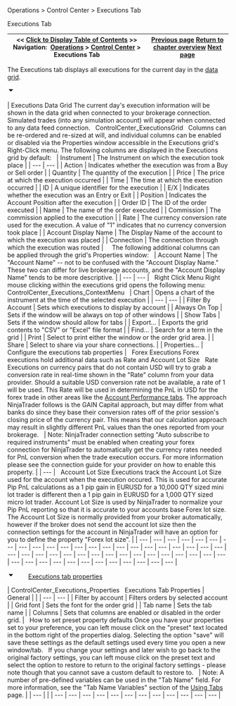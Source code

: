﻿


Operations \> Control Center \> Executions Tab






















Executions Tab







| \<\< [Click to Display Table of Contents](executions_tab.md) \>\> **Navigation:**     [Operations](operations.md) \> [Control Center](control_center.md) \> Executions Tab | [Previous page](strategies_tab.md) [Return to chapter overview](control_center.md) [Next page](positions_tab.md) |
| --- | --- |














The Executions tab displays all executions for the current day in the [data grid](data_grids.md).


![tog_minus](tog_minus.gif)




| Executions Data Grid The current day's execution information will be shown in the data grid when connected to your brokerage connection. Simulated trades (into any simulation account) will appear when connected to any data feed connection.   ControlCenter_ExecutionsGrid   Columns can be re\-ordered and re\-sized at will, and individual columns can be enabled or disabled via the Properties window accessible in the Executions grid's Right\-Click menu. The following columns are displayed in the Executions grid by default:     | Instrument | The Instrument on which the execution took place | | --- | --- | | Action | Indicates whether the execution was from a Buy or Sell order | | Quantity | The quantity of the execution | | Price | The price at which the execution occurred | | Time | The time at which the execution occurred | | ID | A unique identifier for the execution | | E/X | Indicates whether the execution was an Entry or Exit | | Position | Indicates the Account Position after the execution | | Order ID | The ID of the order executed | | Name | The name of the order executed | | Commission | The commission applied to the execution | | Rate | The currency conversion rate used for the execution. A value of "1" indicates that no currency conversion took place | | Account Display Name | The Display Name of the account to which the execution was placed | | Connection | The connection through which the execution was routed |        The following additional columns can be applied through the grid's Properties window:     | Account Name | The "Account Name" \-\- not to be confused with the "Account Display Name." These two can differ for live brokerage accounts, and the "Account Display Name" tends to be more descriptive. | | --- | --- |      Right Click Menu Right mouse clicking within the executions grid opens the following menu:   ControlCenter_Executions_ContextMenu     | Chart | Opens a chart of the instrument at the time of the selected execution | | --- | --- | | Filter By Account | Sets which executions to display by account | | Always On Top | Sets if the window will be always on top of other windows | | Show Tabs | Sets if the window should allow for tabs | | Export... | Exports the grid contents to "CSV" or "Excel" file format | | Find... | Search for a term in the grid | | Print | Select to print either the window or the order grid area. | | Share | Select to share via your share connections. | | Properties... | Configure the executions tab properties |      Forex Executions Forex executions hold additional data such as Rate and Account Lot Size   Rate Executions on currency pairs that do not contain USD will try to grab a conversion rate in real\-time shown in the "Rate" column from your data provider. Should a suitable USD conversion rate not be available, a rate of 1 will be used. This Rate will be used in determining the PnL in USD for the forex trade in other areas like the [Account Performance tabs](trade_performance.md). The approach NinjaTrader follows is the GAIN Capital approach, but may differ from what banks do since they base their conversion rates off of the prior session's closing price of the currency pair. This means that our calculation approach may result in slightly different PnL values than the ones reported from your brokerage.     | Note: NinjaTrader connection setting "Auto subscribe to required instruments" must be enabled when creating your forex connection for NinjaTrader to automatically get the currency rates needed for PnL conversion when the trade execution occurs. For more information please see the connection guide for your provider on how to enable this property. | | --- |      Account Lot Size Executions track the Account Lot Size used for the account when the execution occured. This is used for accurate Pip PnL calculations as a 1 pip gain in EURUSD for a 10,000 QTY sized mini lot trader is different then a 1 pip gain in EURUSD for a 1,000 QTY sized micro lot trader. Account Lot Size is used by NinjaTrader to normalize your Pip PnL reporting so that it is accurate to your accounts base Forex lot size. The Account Lot Size is normally provided from your broker automatically, however if the broker does not send the account lot size then the connection settings for the account in NinjaTrader will have an option for you to define the property "Forex lot size". |
| --- | --- | --- | --- | --- | --- | --- | --- | --- | --- | --- | --- | --- | --- | --- | --- | --- | --- | --- | --- | --- | --- | --- | --- | --- | --- | --- | --- | --- | --- | --- | --- | --- | --- | --- | --- | --- | --- | --- | --- | --- | --- | --- | --- | --- | --- | --- | --- | --- | --- |



![tog_minus](tog_minus.gif)        [Executions tab properties](javascript:HMToggle('toggle','ExecutionsTabProperties','ExecutionsTabProperties_ICON'))




| ControlCenter_Executions_Properties   Executions Tab Properties   | General |  | | --- | --- | | Filter by account | Filters orders by selected account | | Grid font | Sets the font for the order grid | | Tab name | Sets the tab name | | Columns | Sets that columns are enabled or disabled in the order grid. |      How to set preset property defaults Once you have your properties set to your preference, you can left mouse click on the "preset" text located in the bottom right of the properties dialog. Selecting the option "save" will save these settings as the default settings used every time you open a new window/tab.   If you change your settings and later wish to go back to the original factory settings, you can left mouse click on the preset text and select the option to restore to return to the original factory settings \- please note though that you cannot save a custom default to restore to.     | Note: A number of pre\-defined variables can be used in the "Tab Name" field. For more information, see the "Tab Name Variables" section of the [Using Tabs](using_tabs.md) page. | | --- | |
| --- | --- | --- | --- | --- | --- | --- | --- | --- | --- | --- | --- |










